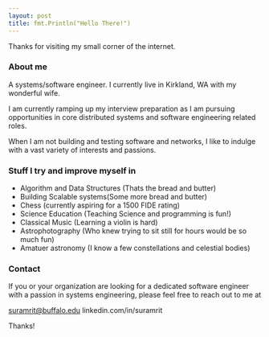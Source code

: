 ```yaml
---
layout: post
title: fmt.Println("Hello There!")
---
```


Thanks for visiting my small corner of the internet. 

### About me 

A systems/software engineer. I currently live in Kirkland, WA with my wonderful wife.

I am currently ramping up my interview preparation as I am pursuing opportunities in core distributed systems and software engineering related roles.

When I am not building and testing software and networks, I like to indulge with a vast variety of interests and passions.

### Stuff I try and improve myself in 

* Algorithm and Data Structures (Thats the bread and butter)
* Building Scalable systems(Some more bread and butter)
* Chess (currently aspiring for a 1500 FIDE rating)
* Science Education (Teaching Science and programming is fun!)
* Classical Music (Learning a violin is hard)
* Astrophotography (Who knew trying to sit still for hours would be so much fun)
* Amatuer astronomy (I know a few constellations and celestial bodies)

### Contact 

If you or your organization are looking for a dedicated software engineer with a passion in systems engineering, please feel free to reach out to me at

suramrit@buffalo.edu
linkedin.com/in/suramrit

Thanks!
